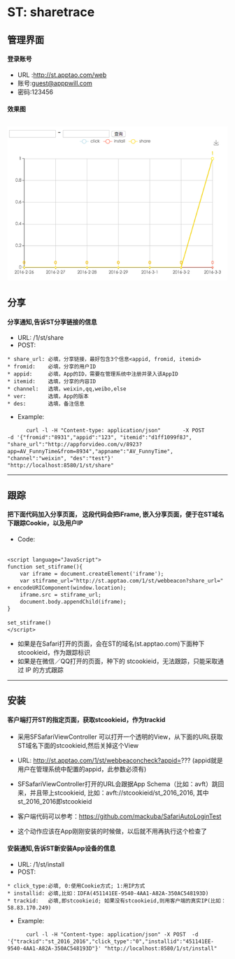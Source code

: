 # ST: sharetrace


## 管理界面
#### 登录账号
* URL :<http://st.apptao.com/web>
* 账号:guest@apppwill.com
* 密码:123456

#### 效果图
 ![image](https://github.com/appwilldev/sharetrace/blob/master/web/img/stat_demo.png)
---

## 分享
#### 分享通知,告诉ST分享链接的信息
* URL:  /1/st/share
* POST: 

```
* share_url: 必填，分享链接，最好包含3个信息<appid, fromid, itemid>
* fromid:    必填，分享的用户ID
* appid:     必填，App的ID，需要在管理系统中注册并录入该AppID
* itemid:    选填，分享的内容ID
* channel:   选填，weixin,qq,weibo,else
* ver:       选填，App的版本
* des:       选填，备注信息
```

* Example: 
```
      curl -l -H "Content-type: application/json"       -X POST        -d '{"fromid":"8931","appid":"123", "itemid":"d1ff1099f8J", "share_url":"http://appforvideo.com/v/8923?app=AV_FunnyTime&from=8934","appname":"AV_FunnyTime", "channel":"weixin", "des":"test"}'            "http://localhost:8580/1/st/share"

```

---

## 跟踪 
#### 把下面代码加入分享页面， 这段代码会把iFrame, 嵌入分享页面，便于在ST域名下跟踪Cookie，以及用户IP
* Code:
```

<script language="JavaScript">
function set_stiframe(){
    var iframe = document.createElement('iframe');
    var stiframe_url="http://st.apptao.com/1/st/webbeacon?share_url=" + encodeURIComponent(window.location);
    iframe.src = stiframe_url;
    document.body.appendChild(iframe);
}

set_stiframe()
</script>

```


* 如果是在Safari打开的页面，会在ST的域名(st.apptao.com)下面种下stcookieid，作为跟踪标识
* 如果是在微信／QQ打开的页面，种下的 stcookieid，无法跟踪，只能采取通过 IP 的方式跟踪


---

## 安装

#### 客户端打开ST的指定页面，获取stcookieid，作为trackid
* 采用SFSafariViewController 可以打开一个透明的View，从下面的URL获取ST域名下面的stcookieid,然后关掉这个View
 
* URL: http://st.apptao.com/1/st/webbeaconcheck?appid=??? (appid就是用户在管理系统中配置的appid，此参数必须有)

* SFSafariViewController打开的URL会跟据App Schema（比如：avft）跳回来，并且带上stcookieid, 比如：avft://stcookieid/st_2016_2016, 其中st_2016_2016即stcookieid


* 客户端代码可以参考：<https://github.com/mackuba/SafariAutoLoginTest>

* 这个动作应该在App刚刚安装的时候做，以后就不用再执行这个检查了


#### 安装通知,告诉ST新安装App设备的信息
* URL:  /1/st/install
* POST: 
```
* click_type:必填, 0:使用Cookie方式; 1:用IP方式
* installid: 必填,比如：IDFA(451141EE-9540-4AA1-A82A-350AC548193D) 
* trackid:   必填,即stcookieid; 如果没有stcookieid,则用客户端的真实IP(比如：58.83.170.249)
```

* Example: 
```
      curl -l -H "Content-type: application/json" -X POST  -d '{"trackid":"st_2016_2016","click_type":"0","installid":"451141EE-9540-4AA1-A82A-350AC548193D"}' "http://localhost:8580/1/st/install"

```
